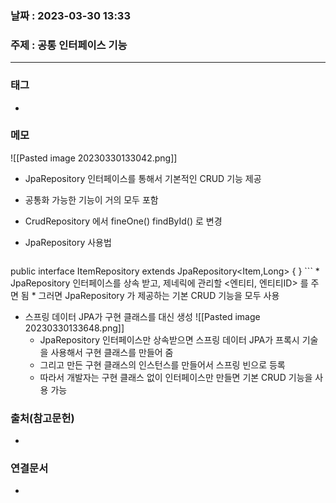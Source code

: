 ### 날짜 : 2023-03-30 13:33
### 주제 : 공통 인터페이스 기능
---
### 태그
* 

### 메모
	
 ![[Pasted image 20230330133042.png]]
* JpaRepository 인터페이스를 통해서 기본적인 CRUD 기능 제공
* 공통화 가능한 기능이 거의 모두 포함
* CrudRepository 에서 fineOne() findById() 로 변경

* JpaRepository 사용법
	```java
public interface ItemRepository extends JpaRepository<Item,Long> { }
	```
	* JpaRepository 인터페이스를 상속 받고, 제네릭에 관리할 <엔티티, 엔티티ID> 를 주면 됨
	* 그러면 JpaRepository 가 제공하는 기본 CRUD 기능을 모두 사용
	
* 스프링 데이터 JPA가 구현 클래스를 대신 생성
	![[Pasted image 20230330133648.png]]
	* JpaRepository 인터페이스만 상속받으면 스프링 데이터 JPA가 프록시 기술을 사용해서 구현 클래스를 만들어 줌
	* 그리고 만든 구현 클래스의 인스턴스를 만들어서 스프링 빈으로 등록
	* 따라서 개발자는 구현 클래스 없이 인터페이스만 만들면 기본 CRUD 기능을 사용 가능
	
### 출처(참고문헌)
-  

### 연결문서
- 
